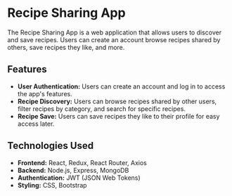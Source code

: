 # Recipe Sharing App

The Recipe Sharing App is a web application that allows users to discover and save recipes. Users can create an account browse recipes shared by others, save recipes they like, and more.

## Features

- **User Authentication:** Users can create an account and log in to access the app's features.
- **Recipe Discovery:** Users can browse recipes shared by other users, filter recipes by category, and search for specific recipes.
- **Recipe Save:** Users can save recipes they like to their profile for easy access later.

## Technologies Used

- **Frontend:** React, Redux, React Router, Axios
- **Backend:** Node.js, Express, MongoDB
- **Authentication:** JWT (JSON Web Tokens)
- **Styling:** CSS, Bootstrap